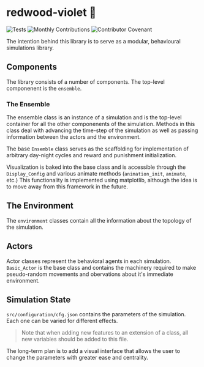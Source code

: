 # redwood-violet 🌳
![Tests](https://github.com/Meridian-Onset/redwood-violet/actions/workflows/tests.yml/badge.svg) ![Monthly Contributions](https://img.shields.io/github/commit-activity/m/Meridian-Onset/redwood-violet?label=Commit%20Activity&logo=Github&logoColor=lightgray) ![Contributor Covenant](https://img.shields.io/badge/Contributor%20Covenant-2.1-4baaaa.svg)


The intention behind this library is to serve as a modular, behavioural simulations library. 

## Components

The library consists of a number of components. The top-level componenent is the `ensemble`. 

### The Ensemble

The ensemble class is an instance of a simulation and is the top-level container for all the other componenents of the simulation. Methods in this class deal with advancing the time-step of the simulation as well as passing information between the actors and the environment. 

The base `Ensemble` class serves as the scaffolding for implementation of arbitrary day-night cycles and reward and punishment initialization. 

Visualization is baked into the base class and is accessible through the `Display_Config` and various animate methods  (`animation_init`, `animate`, etc.) This functionality is implemented using matplotlib, although the idea is to move away from this framework in the future.

## The Environment

The `environment` classes contain all the information about the topology of the simulation.

## Actors

Actor classes represent the behavioral agents in each simulation. `Basic_Actor` is the base class and contains the machinery required to make pseudo-random movements and obervations about it's immediate environment. 

## Simulation State

`src/configuration/cfg.json` contains the parameters of the simulation. Each one can be varied for different effects. 

> Note that when adding new features to an extension of a class, all new variables should be added to this file.

The long-term plan is to add a visual interface that allows the user to change the parameters with greater ease and centrality.

